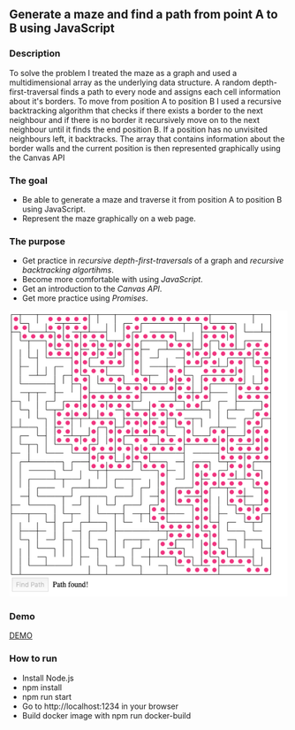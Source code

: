 <h2>Generate a maze and find a path from point A to B using JavaScript</h2>

<h3>Description</h3>
<p>To solve the problem I treated the maze as a graph and used a multidimensional array as the underlying data structure. A random depth-first-traversal finds a path to every node and assigns each cell information about it's borders. To move from position A to position B I used a recursive backtracking algorithm that checks if there exists a border to the next neighbour and if there is no border it recursively move on to the next neighbour until it finds the end position B. If a position has no unvisited neighbours left, it backtracks. The array that contains information about the border walls and the current position is then represented graphically using the Canvas API</p>

<h3>The goal</h3>
 <ul>
  <li>Be able to generate a maze and traverse it from position A to position B using JavaScript.</li>
  <li>Represent the maze graphically on a web page.</li>
</ul> 

<h3>The purpose</h3>
 <ul>
  <li>Get practice in <em>recursive depth-first-traversals</em> of a graph and <em>recursive backtracking algortihms</em>.</li>
  <li>Become more comfortable with using <em>JavaScript</em>.</li>
  <li>Get an introduction to the <em>Canvas API</em>.</li>
  <li>Get more practice using <em>Promises</em>.</li>
</ul> 

<img src="screenshot.png"/>

<h3>Demo</h3>
<a href="http://maze.kv4nt.eu">DEMO</a>

<h3>How to run</h3>
 <ul>
  <li>Install Node.js</li>
  <li>npm install</li>
  <li>npm run start</li>
  <li>Go to http://localhost:1234 in your browser</li>
  <li>Build docker image with npm run docker-build</li>
</ul> 

